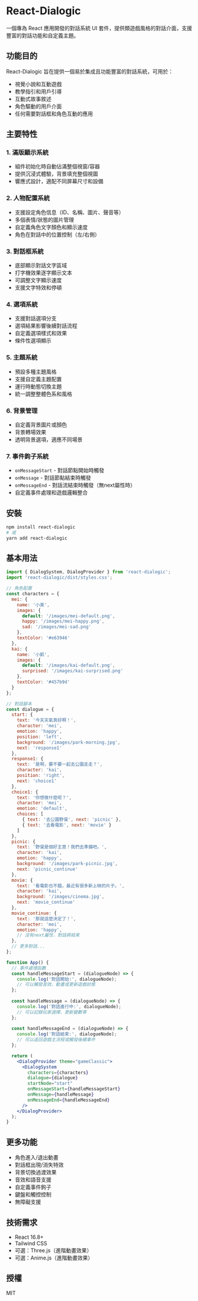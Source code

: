 # React-Dialogic

一個專為 React 應用開發的對話系統 UI 套件，提供類遊戲風格的對話介面，支援豐富的對話功能和自定義主題。

## 功能目的

React-Dialogic 旨在提供一個易於集成且功能豐富的對話系統，可用於：

- 視覺小說和互動遊戲
- 教學指引和用戶引導
- 互動式故事敘述
- 角色驅動的用戶介面
- 任何需要對話框和角色互動的應用

## 主要特性

### 1. 滿版顯示系統
- 組件初始化時自動佔滿整個視窗/容器
- 提供沉浸式體驗，背景填充整個視圖
- 響應式設計，適配不同屏幕尺寸和設備

### 2. 人物配置系統
- 支援設定角色信息（ID、名稱、圖片、聲音等）
- 多個表情/狀態的圖片管理
- 自定義角色文字顏色和顯示速度
- 角色在對話中的位置控制（左/右側）

### 3. 對話框系統
- 底部顯示對話文字區域
- 打字機效果逐字顯示文本
- 可調整文字顯示速度
- 支援文字特效和停頓

### 4. 選項系統
- 支援對話選項分支
- 選項結果影響後續對話流程
- 自定義選項樣式和效果
- 條件性選項顯示

### 5. 主題系統
- 預設多種主題風格
- 支援自定義主題配置
- 運行時動態切換主題
- 統一調整整體色系和風格

### 6. 背景管理
- 自定義背景圖片或顏色
- 背景轉場效果
- 透明背景選項，適應不同場景

### 7. 事件鉤子系統
- `onMessageStart` - 對話節點開始時觸發
- `onMessage` - 對話節點結束時觸發
- `onMessageEnd` - 對話流結束時觸發（無next屬性時）
- 自定義事件處理和遊戲邏輯整合

## 安裝

```bash
npm install react-dialogic
# 或
yarn add react-dialogic
```

## 基本用法

```jsx
import { DialogSystem, DialogProvider } from 'react-dialogic';
import 'react-dialogic/dist/styles.css';

// 角色配置
const characters = {
  mei: {
    name: '小美',
    images: {
      default: '/images/mei-default.png',
      happy: '/images/mei-happy.png',
      sad: '/images/mei-sad.png'
    },
    textColor: '#e63946'
  },
  kai: {
    name: '小凱',
    images: {
      default: '/images/kai-default.png',
      surprised: '/images/kai-surprised.png'
    },
    textColor: '#457b9d'
  }
};

// 對話腳本
const dialogue = {
  start: {
    text: '今天天氣真好啊！',
    character: 'mei',
    emotion: 'happy',
    position: 'left',
    background: '/images/park-morning.jpg',
    next: 'response1'
  },
  response1: {
    text: '是啊，要不要一起去公園走走？',
    character: 'kai',
    position: 'right',
    next: 'choice1'
  },
  choice1: {
    text: '你想做什麼呢？',
    character: 'mei',
    emotion: 'default',
    choices: [
      { text: '去公園野餐', next: 'picnic' },
      { text: '去看電影', next: 'movie' }
    ]
  },
  picnic: {
    text: '野餐是個好主意！我們去準備吧。',
    character: 'kai',
    emotion: 'happy',
    background: '/images/park-picnic.jpg',
    next: 'picnic_continue'
  },
  movie: {
    text: '看電影也不錯，最近有很多新上映的片子。',
    character: 'kai',
    background: '/images/cinema.jpg',
    next: 'movie_continue'
  },
  movie_continue: {
    text: '那就這麼決定了！',
    character: 'mei',
    emotion: 'happy',
    // 沒有next屬性，對話將結束
  },
  // 更多對話...
};

function App() {
  // 事件處理函數
  const handleMessageStart = (dialogueNode) => {
    console.log('對話開始:', dialogueNode);
    // 可以觸發音效、動畫或更新遊戲狀態
  };
  
  const handleMessage = (dialogueNode) => {
    console.log('對話進行中:', dialogueNode);
    // 可以記錄玩家選擇、更新變數等
  };
  
  const handleMessageEnd = (dialogueNode) => {
    console.log('對話結束:', dialogueNode);
    // 可以返回遊戲主流程或觸發後續事件
  };

  return (
    <DialogProvider theme="gameClassic">
      <DialogSystem 
        characters={characters}
        dialogue={dialogue}
        startNode="start"
        onMessageStart={handleMessageStart}
        onMessage={handleMessage}
        onMessageEnd={handleMessageEnd}
      />
    </DialogProvider>
  );
}
```

## 更多功能

- 角色進入/退出動畫
- 對話框出現/消失特效
- 背景切換過渡效果
- 音效和語音支援
- 自定義事件鉤子
- 鍵盤和觸控控制
- 無障礙支援

## 技術需求

- React 16.8+
- Tailwind CSS
- 可選：Three.js（進階動畫效果）
- 可選：Anime.js（進階動畫效果）

## 授權

MIT 